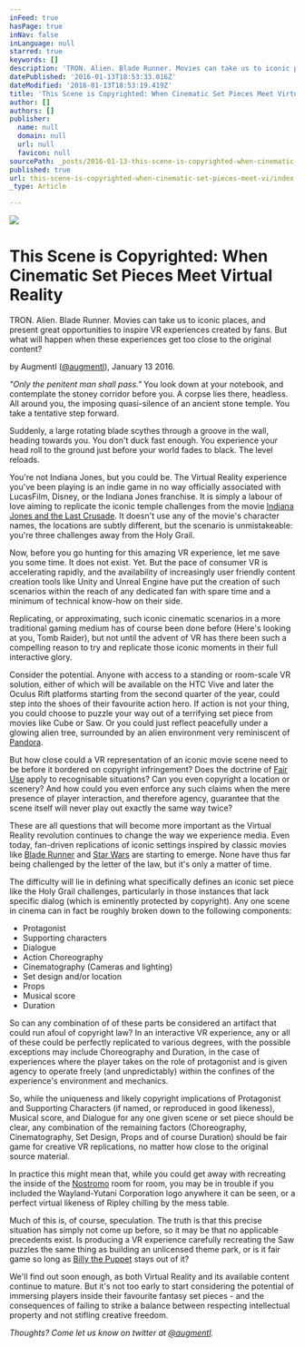 ```yaml
---
inFeed: true
hasPage: true
inNav: false
inLanguage: null
starred: true
keywords: []
description: 'TRON. Alien. Blade Runner. Movies can take us to iconic places, and present great opportunities to inspire VR experiences created by fans. But what will happen when these experiences get too close to the original content?'
datePublished: '2016-01-13T18:53:33.016Z'
dateModified: '2016-01-13T18:53:19.419Z'
title: 'This Scene is Copyrighted: When Cinematic Set Pieces Meet Virtual Reality'
author: []
authors: []
publisher:
  name: null
  domain: null
  url: null
  favicon: null
sourcePath: _posts/2016-01-13-this-scene-is-copyrighted-when-cinematic-set-pieces-meet-vi.md
published: true
url: this-scene-is-copyrighted-when-cinematic-set-pieces-meet-vi/index.html
_type: Article

---
```

![](https://the-grid-user-content.s3-us-west-2.amazonaws.com/e3bae71b-2655-4444-a201-912420760d39.jpg)

# This Scene is Copyrighted: When Cinematic Set Pieces Meet Virtual Reality

TRON. Alien. Blade Runner. Movies can take us to iconic places, and present great opportunities to inspire VR experiences created by fans. But what will happen when these experiences get too close to the original content?

by Augmentl ([@augmentl][0]), January 13 2016\.

_"Only the penitent man shall pass."_ You look down at your notebook, and contemplate the stoney corridor before you. A corpse lies there, headless. All around you, the imposing quasi-silence of an ancient stone temple. You take a tentative step forward.

Suddenly, a large rotating blade scythes through a groove in the wall, heading towards you. You don't duck fast enough. You experience your head roll to the ground just before your world fades to black. The level reloads. 

You're not Indiana Jones, but you could be. The Virtual Reality experience you've been playing is an indie game in no way officially associated with LucasFilm, Disney, or the Indiana Jones franchise. It is simply a labour of love aiming to replicate the iconic temple challenges from the movie [Indiana Jones and the Last Crusade][1]. It doesn't use any of the movie's character names, the locations are subtly different, but the scenario is unmistakeable: you're three challenges away from the Holy Grail.

Now, before you go hunting  for this amazing VR experience, let me save you some time. It does not exist. Yet. But the pace of consumer VR is accelerating rapidly, and the availability of increasingly user friendly content creation tools like Unity and Unreal Engine have put the creation of such scenarios within the reach of any dedicated fan with spare time and a minimum of technical know-how on their side.

Replicating, or approximating, such iconic cinematic scenarios in a more traditional gaming medium has of course been done before (Here's looking at you, Tomb Raider), but not until the advent of VR has there been such a compelling reason to try and replicate those iconic moments in their full interactive glory. 

Consider the potential. Anyone with access to a standing or room-scale VR solution, either of which will be available on the HTC Vive and later the Oculus Rift platforms starting from the second quarter of the year, could step into the shoes of their favourite action hero. If action is not your thing, you could choose to puzzle your way out of a terrifying set piece from movies like Cube or Saw. Or you could just reflect peacefully under a glowing alien tree, surrounded by an alien environment very reminiscent of [Pandora][2].

But how close could a VR representation of an iconic movie scene need to be before it bordered on copyright infringement? Does the doctrine of [Fair Use][3] apply to recognisable situations? Can you even copyright a location or scenery? And how could you even enforce any such claims when the mere presence of player interaction, and therefore agency, guarantee that the scene itself will never play out exactly the same way twice?

These are all questions that will become more important as the Virtual Reality revolution continues to change the way we experience media. Even today, fan-driven replications of iconic settings inspired by classic movies like [Blade Runner][4] and [Star Wars][5] are starting to emerge. None have thus far being challenged by the letter of the law, but it's only a matter of time.

The difficulty will lie in defining what specifically defines an iconic set piece like the Holy Grail challenges, particularly in those instances that lack specific dialog (which is eminently protected by copyright). Any one scene  in cinema can in fact be roughly broken down to the following components:

* Protagonist
* Supporting characters
* Dialogue
* Action Choreography 
* Cinematography (Cameras and lighting)
* Set design and/or location
* Props
* Musical score
* Duration

So can any combination of of these parts be considered an artifact that could run afoul of copyright law? In  an interactive VR experience, any or all of these could be perfectly replicated to various degrees, with the possible exceptions may include Choreography and Duration, in the case of experiences where the player takes on the role of protagonist and is given agency to operate freely (and unpredictably) within the confines of the experience's environment and mechanics.

So,  while the uniqueness and likely copyright implications of Protagonist and Supporting Characters (if named, or reproduced in good likeness), Musical score, and Dialogue for any one given scene or set piece should be clear, any combination of the remaining factors (Choreography, Cinematography, Set Design, Props and of course Duration) should be fair game for creative VR replications, no matter how close to the original source material. 

In practice this might mean that, while you could get away with recreating the inside of the [Nostromo][6] room for room, you may be in trouble if you included the Wayland-Yutani Corporation logo anywhere it can be seen, or a perfect virtual likeness of Ripley chilling by the mess table.

Much of this is, of course, speculation. The truth is that this precise situation has simply not come up before, so it may be that no applicable precedents exist. Is producing a VR experience carefully recreating the Saw puzzles the same thing as building an unlicensed theme park, or is it fair game so long as [Billy the Puppet][7] stays out of it? 

We'll find out soon enough, as both Virtual Reality and its available content continue to mature. But it's not too early to start considering the potential of immersing players inside their favourite fantasy set pieces - and the consequences of failing to strike a balance between respecting intellectual property and not stifling creative freedom. 

_Thoughts? Come let us know on twitter at [@augmentl][0]._

[0]: http://twitter.com/augmentl
[1]: http://www.imdb.com/title/tt0097576/
[2]: http://www.avatarmovie.com/index.html
[3]: http://fairuse.stanford.edu/overview/fair-use/four-factors/
[4]: http://www.cornflex.org/?page_id=1567
[5]: https://share.oculus.com/app/millennium-falcon-experience
[6]: https://en.wikipedia.org/wiki/Alien_(film)
[7]: https://en.wikipedia.org/wiki/Billy_the_Puppet_(Saw)